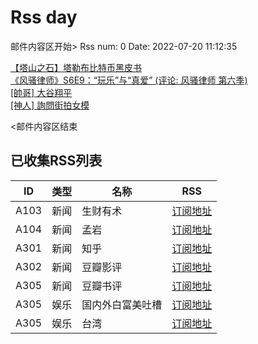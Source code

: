 # Rss day

邮件内容区开始>
Rss num: 0  Date: 2022-07-20 11:12:35 <br/>

<a href='http://zhuanlan.zhihu.com/p/543127242?utm_campaign=rss&utm_medium=rss&utm_source=rss&utm_content=title'>【塔山之石】塔勒布比特币黑皮书</a><br/>
<a href='https://movie.douban.com/review/14524861/'>《风骚律师》S6E9：“玩乐”与“真爱” (评论: 风骚律师 第六季)</a><br/>
<a href='https://www.ptt.cc/bbs/Beauty/M.1658280459.A.E0F.html'>[帥哥] 大谷翔平</a><br/>
<a href='https://www.ptt.cc/bbs/Beauty/M.1658278907.A.07E.html'>[神人] 詢問街拍女模</a><br/>


<邮件内容区结束

## 已收集RSS列表

| ID | 类型 | 名称  | RSS  |
| -- | -- | -- | -- | 
| A103  | 新闻 | 生财有术 | [订阅地址](https://scys.info/feed) |
| A104  | 新闻 | 孟岩  | [订阅地址](https://feedpress.me/wx-dreamytalks) |
| A301  | 新闻 | 知乎 | [订阅地址](https://www.zhihu.com/rss) |
| A302  | 新闻 | 豆瓣影评 | [订阅地址](https://www.douban.com/feed/review/movie) |
| A305  | 新闻 | 豆瓣书评 | [订阅地址](https://www.douban.com/feed/review/book) |
| A305  | 娱乐 | 国内外白富美吐槽 | [订阅地址](http://rsshub.v2fy.com:1200/weibo/user/5323541229) |
| A305  | 娱乐 | 台湾 | [订阅地址](https://www.ptt.cc/atom/beauty.xml) |
